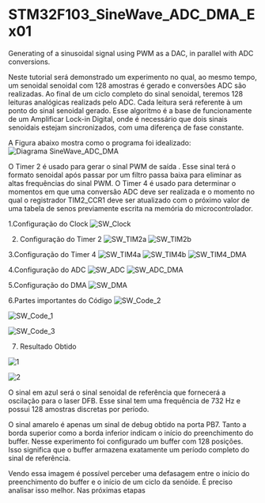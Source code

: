 # STM32F103_SineWave_ADC_DMA_Ex01
Generating of a sinusoidal signal using PWM as a DAC, in parallel with ADC conversions.

Neste tutorial será demonstrado um experimento no qual, ao mesmo tempo, um senoidal senoidal com 128 amostras é gerado e
conversões ADC são realizadas.
Ao final de um ciclo completo do sinal senoidal, teremos 128 leituras analógicas realizads pelo ADC. Cada leitura será referente
à um ponto do sinal senoidal gerado.
Esse algoritmo é a base de funcionamente de um Amplificar Lock-in Digital, onde é necessário que dois sinais senoidais estejam 
sincronizados, com uma diferença de fase constante. 

A Figura abaixo mostra como o programa foi idealizado:
![Diagrama SineWave_ADC_DMA](https://user-images.githubusercontent.com/114233216/192414594-c673f5cd-c4e6-4b83-bc29-12fc4f3902d7.png)

O Timer 2 é usado para gerar o sinal PWM de saída . Esse sinal terá o formato senoidal após passar por um filtro passa baixa para eliminar as altas
frequências do sinal PWM.
O Timer 4 é usado para determinar o momentos em que uma conversão ADC deve ser realizada e o momento no qual o registrador TIM2_CCR1 deve ser atualizado
com o próximo valor de uma tabela de senos previamente escrita na memória do microcontrolador.



1.Configuração do Clock
![SW_Clock](https://user-images.githubusercontent.com/114233216/192416752-a24df7ed-e5b9-4773-ad54-9679b7981f32.png)

2. Configuração do Timer 2
![SW_TIM2a](https://user-images.githubusercontent.com/114233216/192416791-08fa633e-7c1d-4138-b6c5-81073e4b31f1.png)
![SW_TIM2b](https://user-images.githubusercontent.com/114233216/192416794-c484835b-c461-4dde-8023-06be90a20718.png)

3.Configuração do Timer 4
![SW_TIM4a](https://user-images.githubusercontent.com/114233216/192416850-e5ebdeee-0a5e-4d5c-944b-b0b883b24a91.png)
![SW_TIM4b](https://user-images.githubusercontent.com/114233216/192416858-ada7beb4-589e-4709-b113-b75d82d7c6fd.png)
![SW_TIM4_DMA](https://user-images.githubusercontent.com/114233216/192416862-ddff8015-92dc-440d-9d2f-93b46b032e37.png)


4.Configuração do ADC
![SW_ADC](https://user-images.githubusercontent.com/114233216/192416896-55dddb5b-76ae-4242-8632-79d14c532328.png)
![SW_ADC_DMA](https://user-images.githubusercontent.com/114233216/192416900-239a6ed9-68fd-4da3-8bd5-2377b08cd410.png)


5.Configuração do DMA
![SW_DMA](https://user-images.githubusercontent.com/114233216/192416921-675de895-3441-4ef7-a474-e8431a41dc73.png)


6.Partes importantes do Código
![SW_Code_2](https://user-images.githubusercontent.com/114233216/192416969-1acb6ceb-aa73-4ee2-9acf-c5abd665b51f.png)

![SW_Code_1](https://user-images.githubusercontent.com/114233216/192416991-bbc1c01c-ac25-49ac-9e51-6c381f731132.png)

![SW_Code_3](https://user-images.githubusercontent.com/114233216/192417023-0644f548-38c6-4880-b765-3aaf0c782b38.png)

7. Resultado Obtido  

![1](https://user-images.githubusercontent.com/114233216/192417066-89201318-688a-4b32-a6cd-ed855dcfa38c.png)

![2](https://user-images.githubusercontent.com/114233216/192417077-3d9cfe51-2226-4f5f-bc9c-256125373a6b.png)

O sinal em azul será o sinal senoidal de referência que fornecerá a oscilação para o laser DFB. Esse sinal tem uma frequência de 732 Hz e possui 128 amostras discretas por período.

O sinal amarelo é apenas um sinal de debug obtido na porta PB7. Tanto a borda superior como a borda inferior indicam o início do preenchimento do buffer. Nesse experimento foi configurado um buffer com 128 posições. Isso significa que o buffer armazena exatamente um período completo do sinal de referência.

Vendo essa imagem é possível perceber uma defasagem entre o início do preenchimento do buffer e o início de um ciclo da senóide. É preciso analisar isso melhor.
Nas próximas etapas


